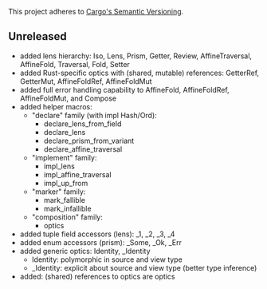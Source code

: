 This project adheres to [Cargo's Semantic Versioning](https://doc.rust-lang.org/cargo/reference/semver.html).

## Unreleased

- added lens hierarchy: Iso, Lens, Prism, Getter, Review, AffineTraversal, AffineFold, Traversal, Fold, Setter
- added Rust-specific optics with (shared, mutable) references: GetterRef, GetterMut, AffineFoldRef, AffineFoldMut
- added full error handling capability to AffineFold, AffineFoldRef, AffineFoldMut, and Compose
- added helper macros:
  - "declare" family (with impl Hash/Ord):
    - declare_lens_from_field
    - declare_lens
    - declare_prism_from_variant
    - declare_affine_traversal
  - "implement" family:
    - impl_lens
    - impl_affine_traversal
    - impl_up_from
  - "marker" family:
    - mark_fallible
    - mark_infallible
  - "composition" family:
    - optics
- added tuple field accessors (lens): _1, _2, _3, _4
- added enum accessors (prism): _Some, _Ok, _Err
- added generic optics: Identity, _Identity
  - Identity: polymorphic in source and view type
  - _Identity: explicit about source and view type (better type inference)
- added: (shared) references to optics are optics

